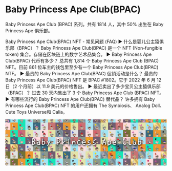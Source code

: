 # Baby Princess Ape Club(BPAC)

Baby Princess Ape Club (BPAC) 系列。共有 1814 人，其中 50% 出生在 Baby Princess Ape 俱乐部。

Baby Princess Ape Club(BPAC) NFT - 常见问题 (FAQ)
▶ 什么是婴儿公主猿俱乐部（BPAC）？
Baby Princess Ape Club(BPAC) 是一个 NFT (Non-fungible token) 集合。存储在区块链上的数字艺术品集合。
▶ Baby Princess Ape Club(BPAC) 代币有多少？
总共有 1,814 个 Baby Princess Ape Club (BPAC) NFT。目前 861 位车主的钱包里至少有一个 Baby Princess Ape Club(BPAC) NTF。
▶ 最贵的 Baby Princess Ape Club(BPAC) 促销活动是什么？
最贵的 Baby Princess Ape Club(BPAC) NFT 是 BPAC #1802。它于 2022 年 6 月 12 日（2 个月前）以 11.9 美元的价格售出。
▶ 最近卖出了多少宝贝公主猿俱乐部（BPAC）？
过去 30 天内售出了 3 个 Baby Princess Ape Club (BPAC) NFT。
▶ 有哪些流行的 Baby Princess Ape Club(BPAC) 替代品？
许多拥有 Baby Princess Ape Club(BPAC) NFT 的用户还拥有 The Symbiosis、 Analog Doll、 Cute Toys Universe和 Calia。

![unnamed](unnamed.jpg)
